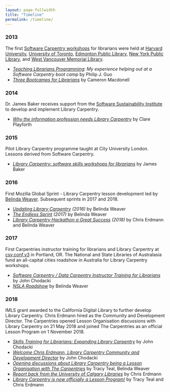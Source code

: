 ```yaml
---
layout: page-fullwidth
title: "Timeline"
permalink: /timeline/
---
```


### 2013 

The first [Software Carpentry workshops](https://software-carpentry.org/workshops/) for librarians were held at [Harvard University](https://swcarpentry.github.io/2013-08-23-harvard/), [University of Toronto](https://swcarpentry.github.io/2014-07-15-toronto/), [Edmonton Public Library](https://vixvarga.github.io/12-14-epl/), [New York Public Library](https://swcarpentry.github.io/2014-08-06-nypl/), and [West Vancouver Memorial Library](https://cmacdonell.github.io/2015-07-09-vpl/). 

* _[Teaching Librarians Programming](http://pgbovine.net/teaching-librarians-programming.htm): My experience helping out at a Software Carpentry boot camp_ by Philip J. Guo 
* _[Three Bootcamps for Librarians](https://software-carpentry.org/blog/2014/08/bootcamps-for-librarians.html)_ by Cameron Macdonell

### 2014

Dr. James Baker receives support from the [Software Sustainability Institute](https://software.ac.uk) to develop and implement Library Carpentry. 

* _[Why the information profession needs Library Carpentry](https://software.ac.uk/blog/2016-09-26-why-information-profession-needs-library-carpentry)_ by Clare Playforth
	     
### 2015

Pilot Library Carpentry programme taught at City University London. Lessons derived from Software Carpentry. 

* _[Library Carpentry: software skills workshops for librarians](https://software.ac.uk/blog/2017-02-24-library-carpentry-software-skills-workshops-librarians)_ by James Baker
	     
### 2016

First Mozilla Global Sprint - Library Carpentry lesson development led by [Belinda Weaver](https://twitter.com/cloudaus). Subsequent sprints in 2017 and 2018. 

* _[Updating Library Carpentry](https://software-carpentry.org/blog/2016/06/library-carpentry-sprint.html) (2016)_ by Belinda Weaver
* _[The Endless Sprint](https://software-carpentry.org/blog/2017/06/lc-sprint.html) (2017)_ by Belinda Weaver
* _[Library Carpentry Hackathon a Great Success](https://librarycarpentry.org/blog/2018/05/our-latest-sprint/) (2018)_ by Chris Erdmann and Belinda Weaver
	    
### 2017

First Carpentries instructor training for librarians and Library Carpentry at [csv,conf,v3](https://csvconf.com/) in Portland, OR. The National and State Libraries of Australasia fund an all-capital cities roadshow in Australia for Library Carpentry workshops. 

* _[Software Carpentry / Data Carpentry Instructor Training for Librarians](http://uc3.cdlib.org/2016/12/08/software-carpentry-data-carpentry-instructor-training-for-librarians/)_ by John Chodacki
* _[NSLA Roadshow](https://weaverbel.github.io/nsla-roadshow/)_ by Belinda Weaver


### 2018

IMLS grant awarded to the California Digital Library to further develop Library Carpentry. Chris Erdmann hired as the Community and Development Director. The Carpentries opened Lesson Organisation discussions with Library Carpentry on 21 May 2018 and joined The Carpentries as an official Lesson Program on 1 November 2018. 

* _[Skills Training for Librarians: Expanding Library Carpentry](http://uc3.cdlib.org/2017/11/06/skills-training-for-librarians-expanding-library-carpentry/)_ by John Chodacki
* _[Welcome Chris Erdmann, Library Carpentry Community and Development Director](https://www.cdlib.org/cdlinfo/2018/04/17/welcome-chris-erdmann-library-carpentry-community-and-development-director/)_ by John Chodacki
* _[Opening discussions about Library Carpentry being a Lesson Organisation with The Carpentries](https://carpentries.org/blog/2018/05/lc-merger-talks/)_ by Tracy Teal, Belinda Weaver
* _[Report back from the University of Calgary Libraries](https://librarycarpentry.org/blog/2018/09/report-from-calgary-workshops/)_ by Chris Erdmann
* _[
Library Carpentry is now officially a Lesson Program!](https://carpentries.org/blog/2018/11/welcoming-library-carpentry/)_ by Tracy Teal and Chris Erdmann
